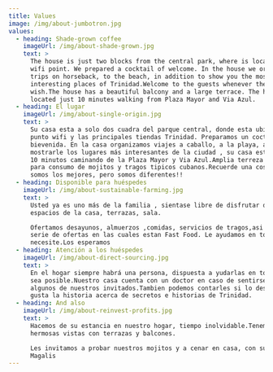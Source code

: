 ```yaml
---
title: Values
image: /img/about-jumbotron.jpg
values:
  - heading: Shade-grown coffee
    imageUrl: /img/about-shade-grown.jpg
    text: >
      The house is just two blocks from the central park, where is located a
      wifi point. We prepared a cocktail of welcome. In the house we organize
      trips on horseback, to the beach, in addition to show you the most
      interesting places of Trinidad.Welcome to the guests whenever they
      wish.The house has a beautiful balcony and a large terrace. The house is
      located just 10 minutes walking from Plaza Mayor and Via Azul.
  - heading: El lugar
    imageUrl: /img/about-single-origin.jpg
    text: >
      Su casa esta a solo dos cuadra del parque central, donde esta ubicado un
      punto wifi y las principales tiendas Trinidad. Preparamos un coctel de
      bievenida. En la casa organizamos viajes a caballo, a la playa, además de
      mostrarle los lugares más interesantes de la ciudad , su casa esta a solo
      10 minutos caminando de la Plaza Mayor y Via Azul.Amplia terreza ideal
      para consumo de mojitos y tragos tipicos cubanos.Recuerde una cosa, no
      somos los mejores, pero somos diferentes!!
  - heading: Disponible para huéspedes
    imageUrl: /img/about-sustainable-farming.jpg
    text: >
      Usted ya es uno más de la familia , sientase libre de disfrutar de los
      espacios de la casa, terrazas, sala.

      Ofertamos desayunos, almuerzos ,comidas, servicios de tragos,asi como una
      serie de ofertas en las cuales estan Fast Food. Le ayudamos en todo lo que
      necesite.Los esperamos
  - heading: Atención a los huéspedes
    imageUrl: /img/about-direct-sourcing.jpg
    text: >
      En el hogar siempre habrá una persona, dispuesta a yudarlas en todo lo que
      sea posible.Nuestro casa cuenta con un doctor en caso de sentirse mal
      algunos de nuestros invitados.Tambien podemos contarles si lo desean y le
      gusta la historia acerca de secretos e historias de Trinidad.
  - heading: And also
    imageUrl: /img/about-reinvest-profits.jpg
    text: >
      Hacemos de su estancia en nuestro hogar, tiempo inolvidable.Tenemos
      hermosas vistas con terrazas y balcones.

      Les invitamos a probar nuestros mojitos y a cenar en casa, con su chef
      Magalis
---
```


